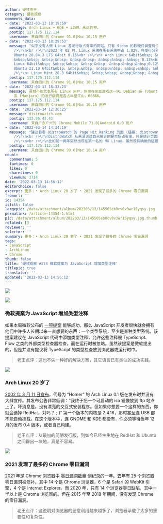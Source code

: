 ```yaml
---
author: 硬核老王
category: 硬核观察
comments_data:
- date: '2022-03-13 18:19:59'
  message: Arch Linux + KDE + i3WM，永远的神。
  postip: 117.175.112.114
  username: 来自四川的 Chrome 91.0|Mac 10.15 用户
- date: '2022-03-13 18:29:53'
  message: "似乎没有人做 Linux 各发行版占有率的网站。只有 Steam 的软硬件调查有个简单的统计 (store.steampowered.com/hwsurvey)：<br
    />\r\n<br />\r\n2022 年 02 月，Linux 系统在所有系统中占 1.02%，各发行分别有：<br />\r\n<br />\r\n+
    Ubuntu 20.04.3 LTS 64bit 0.15%<br />\r\n+ Arch Linux 64bit&nbsp; &nbsp;&nbsp;
    &nbsp;&nbsp; &nbsp;&nbsp; &nbsp;&nbsp; &nbsp;&nbsp; &nbsp; 0.13%<br />\r\n+ Manjaro
    Linux 64bit&nbsp; &nbsp;&nbsp; &nbsp;&nbsp; &nbsp;&nbsp;&nbsp;0.12%<br />\r\n+
    Ubuntu 21.10 64bit&nbsp; &nbsp;&nbsp; &nbsp;&nbsp; &nbsp;&nbsp; &nbsp; 0.07%<br
    />\r\n+ Linux Mint 20.3 64bit&nbsp; &nbsp;&nbsp; &nbsp;&nbsp; &nbsp;0.06%"
  postip: 117.175.112.114
  username: 来自四川的 Chrome 91.0|Mac 10.15 用户
- date: '2022-03-13 18:33:23'
  message: 虽然不能代表所有 Linux 用户，但单在桌面游戏这一块，Debian 系 (Ubuntu、Linux Mint) 和 Arch Linux
    系 (Manjaro) 的发行版真是各占半壁江山，66666。
  postip: 117.175.112.114
  username: 来自四川的 Chrome 91.0|Mac 10.15 用户
- date: '2022-03-14 12:36:25'
  message: distrowatch.com
  postip: 112.96.43.43
  username: 来自广东广州的 Chrome Mobile 71.0|Android 6.0 用户
- date: '2022-03-14 14:34:19'
  message: "建议看看 DistroWatch 的 Page Hit Ranking 页面 (链接: distrowatch.com/dwres.php?resource=popularity)<br
    />\r\n<br />\r\nDistroWatch 从来没说过自己统计的是市场占有率，只是统计页面的点击次数，的确一定程度上能反应各发行版受欢迎程度，但也并不准确。<br
    />\r\n<br />\r\n比如前一两年突然出现在第一名的 MX Linux，虽然没有确凿的证据，但很大可能是刷上第一名的。这事国内也有讨论 (链接：zhihu.com/question/307873897)。"
  postip: 117.175.112.114
  username: 来自四川的 Chrome 90.0|Mac 10.14 用户
count:
  commentnum: 5
  favtimes: 0
  likes: 0
  sharetimes: 0
  viewnum: 3714
date: '2022-03-13 14:56:12'
editorchoice: false
excerpt: 更多：• Arch Linux 20 岁了 • 2021 发现了最多的 Chrome 零日漏洞
fromurl: ''
id: 14354
islctt: false
largepic: /data/attachment/album/202203/13/145505eb0cv0v3wr15yqsy.jpg
permalink: /article-14354-1.html
pic: /data/attachment/album/202203/13/145505eb0cv0v3wr15yqsy.jpg.thumb.jpg
related: []
reviewer: ''
selector: ''
summary: 更多：• Arch Linux 20 岁了 • 2021 发现了最多的 Chrome 零日漏洞
tags:
- JavaScript
- ArchLinux
- Chrome
thumb: false
title: '硬核观察 #574 微软提案为 JavaScript 增加类型注释'
titlepic: true
translator: ''
updated: '2022-03-13 14:56:12'
---
```


![](/data/attachment/album/202203/13/145505eb0cv0v3wr15yqsy.jpg)


![](/data/attachment/album/202203/13/145522vf970si7d6p963ff.jpg)


### 微软提案为 JavaScript 增加类型注释


如果本周微软公布的 [一项提案](https://devblogs.microsoft.com/typescript/a-proposal-for-type-syntax-in-javascript/) 能够成功，那么 JavaScript 开发者很快就会拥有他们中许多人长期以来一直想要的东西：一个类型系统，至少是某种类型系统。该提案建议在 JavaScript 代码中添加类型注释，允许这些注释被 TypeScript、Flow 之类的外部类型检查器检查，而在运行时被忽略。虽然该提案是微软提出的，但是并没有提议将 TypeScript 的类型检查放到浏览器或运行时中。



> 
> 老王点评：这也不失一种好的解决方案，其它语言已有类似的成功实践。
> 
> 
> 


![](/data/attachment/album/202203/13/145532hbtzvkttjt63crvz.jpg)


### Arch Linux 20 岁了


[2002 年 3 月 11 日宣布](https://www.neowin.net/news/btw-it039s-my-birthday---arch-linux-becomes-20-years-old-today/)，代号为 “Homer” 的 Arch Linux 0.1 版在发布时并没有大肆宣传。其发布公告非常低调：“我终于把一个可启动的 iso 镜像放到 ftp 站点上了。坏消息是，没有漂亮的交互式安装程序。但如果你想要一个这样的东西，你就会选择 RedHat，对吗？ ; )” 第一个版本的内核是 2.4.18，那时甚至连 USB 都不能自动挂载。在这个版本中，连 GNOME 和 KDE 都没有，你必须等待当年 12 月的发布 0.4 版本，或者自己构建。



> 
> 老王点评：从最初的简陋发行版，到如今已经生生地在 RedHat 和 Ubuntu 之间辟出一块地，真是不容易。
> 
> 
> 


![](/data/attachment/album/202203/13/145552m9t2irgf191xiius.jpg)


### 2021 发现了最多的 Chrome 零日漏洞


2021 年是 Chrome 浏览器中 [零日漏洞数量](https://www.zdnet.com/article/google-more-chrome-browser-zero-day-flaws-are-being-spotted-in-the-wild-thats-not-always-a-bad-thing/) 创纪录的一年。去年有 25 个浏览器零日漏洞被修补，其中 14 个是 Chrome 浏览器，6 个是 Safari 的 WebKit 引擎，4 个是 Internet Explorer。而 2020 年，只有 14 个浏览器零日缺陷，其中一半以上是 Chrome 浏览器的。但在 2015 年至 2018 年期间，没有发现 Chrome 的零日漏洞。



> 
> 老王点评：这说明对浏览器的恶意利用越来越多了，浏览器承载了太多的重要性和复杂性。
> 
> 
>